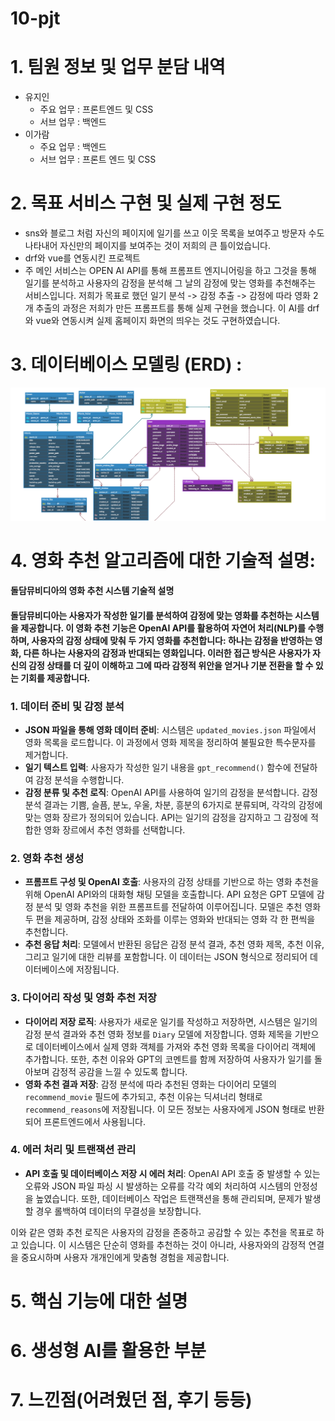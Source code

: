 # 10-pjt
# 1. 팀원 정보 및 업무 분담 내역
- 유지인
    - 주요 업무 : 프론트엔드 및 CSS
    - 서브 업무 : 백엔드
- 이가람
    - 주요 업무 : 백엔드
    - 서브 업무 : 프론트 엔드 및 CSS

# 2. 목표 서비스 구현 및 실제 구현 정도
- sns와 블로그 처럼 자신의 페이지에 일기를 쓰고 이웃 목록을 보여주고 방문자 수도 나타내어 자신만의 페이지를 보여주는 것이 저희의 큰 틀이었습니다. 
- drf와 vue를 연동시킨 프로젝트
- 주 메인 서비스는 OPEN AI API를 통해 프롬프트 엔지니어링을 하고 그것을 통해 일기를 분석하고 사용자의 감정을 분석해 그 날의 감정에 맞는 영화를 추천해주는 서비스입니다. 저희가 목표로 했던 일기 분석 -> 감정 추출 -> 감정에 따라 영화 2개 추출의 과정은 저희가 만든 프롬프트를 통해 실제 구현을 했습니다. 이 AI를 drf와 vue와 연동시켜 실제 홈페이지 화면의 띄우는 것도 구현하였습니다.  


# 3. 데이터베이스 모델링 (ERD) : 
![alt text](돌담뮤비니티.png)

# 4. 영화 추천 알고리즘에 대한 기술적 설명:
**돌담뮤비디아의 영화 추천 시스템 기술적 설명**

#### 돌담뮤비디아는 사용자가 작성한 일기를 분석하여 감정에 맞는 영화를 추천하는 시스템을 제공합니다. 이 영화 추천 기능은 OpenAI API를 활용하여 자연어 처리(NLP)를 수행하며, 사용자의 감정 상태에 맞춰 두 가지 영화를 추천합니다: 하나는 감정을 반영하는 영화, 다른 하나는 사용자의 감정과 반대되는 영화입니다. 이러한 접근 방식은 사용자가 자신의 감정 상태를 더 깊이 이해하고 그에 따라 감정적 위안을 얻거나 기분 전환을 할 수 있는 기회를 제공합니다.

### 1. 데이터 준비 및 감정 분석
- **JSON 파일을 통해 영화 데이터 준비**: 시스템은 `updated_movies.json` 파일에서 영화 목록을 로드합니다. 이 과정에서 영화 제목을 정리하여 불필요한 특수문자를 제거합니다.
- **일기 텍스트 입력**: 사용자가 작성한 일기 내용을 `gpt_recommend()` 함수에 전달하여 감정 분석을 수행합니다.
- **감정 분류 및 추천 로직**: OpenAI API를 사용하여 일기의 감정을 분석합니다. 감정 분석 결과는 기쁨, 슬픔, 분노, 우울, 차분, 흥분의 6가지로 분류되며, 각각의 감정에 맞는 영화 장르가 정의되어 있습니다. API는 일기의 감정을 감지하고 그 감정에 적합한 영화 장르에서 추천 영화를 선택합니다.

### 2. 영화 추천 생성
- **프롬프트 구성 및 OpenAI 호출**: 사용자의 감정 상태를 기반으로 하는 영화 추천을 위해 OpenAI API와의 대화형 채팅 모델을 호출합니다. API 요청은 GPT 모델에 감정 분석 및 영화 추천을 위한 프롬프트를 전달하여 이루어집니다. 모델은 추천 영화 두 편을 제공하며, 감정 상태와 조화를 이루는 영화와 반대되는 영화 각 한 편씩을 추천합니다.
- **추천 응답 처리**: 모델에서 반환된 응답은 감정 분석 결과, 추천 영화 제목, 추천 이유, 그리고 일기에 대한 리뷰를 포함합니다. 이 데이터는 JSON 형식으로 정리되어 데이터베이스에 저장됩니다.

### 3. 다이어리 작성 및 영화 추천 저장
- **다이어리 저장 로직**: 사용자가 새로운 일기를 작성하고 저장하면, 시스템은 일기의 감정 분석 결과와 추천 영화 정보를 `Diary` 모델에 저장합니다. 영화 제목을 기반으로 데이터베이스에서 실제 영화 객체를 가져와 추천 영화 목록을 다이어리 객체에 추가합니다. 또한, 추천 이유와 GPT의 코멘트를 함께 저장하여 사용자가 일기를 돌아보며 감정적 공감을 느낄 수 있도록 합니다.
- **영화 추천 결과 저장**: 감정 분석에 따라 추천된 영화는 다이어리 모델의 `recommend_movie` 필드에 추가되고, 추천 이유는 딕셔너리 형태로 `recommend_reasons`에 저장됩니다. 이 모든 정보는 사용자에게 JSON 형태로 반환되어 프론트엔드에서 사용됩니다.

### 4. 에러 처리 및 트랜잭션 관리
- **API 호출 및 데이터베이스 저장 시 에러 처리**: OpenAI API 호출 중 발생할 수 있는 오류와 JSON 파일 파싱 시 발생하는 오류를 각각 예외 처리하여 시스템의 안정성을 높였습니다. 또한, 데이터베이스 작업은 트랜잭션을 통해 관리되며, 문제가 발생할 경우 롤백하여 데이터의 무결성을 보장합니다.

이와 같은 영화 추천 로직은 사용자의 감정을 존중하고 공감할 수 있는 추천을 목표로 하고 있습니다. 이 시스템은 단순히 영화를 추천하는 것이 아니라, 사용자와의 감정적 연결을 중요시하며 사용자 개개인에게 맞춤형 경험을 제공합니다.



# 5. 핵심 기능에 대한 설명

# 6. 생성형 AI를 활용한 부분

# 7. 느낀점(어려웠던 점, 후기 등등)